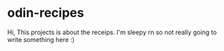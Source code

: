 # odin-recipes
Hi, This projects is about the receips. I'm sleepy rn so not really going to write something here :) 
